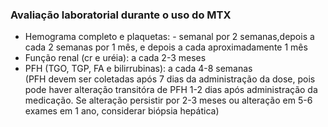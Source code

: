 ### **Avaliação laboratorial durante o uso do MTX**


- Hemograma completo e plaquetas:  - semanal por 2 semanas,depois a cada 2 semanas por 1 mês, e depois a cada aproximadamente 1 mês  
- Função renal (cr e uréia): a cada 2-3 meses  
- PFH (TGO, TGP, FA e bilirrubinas): a cada 4-8 semanas  
(PFH devem ser coletadas após 7 dias da administração da dose, pois pode haver alteração transitóra de PFH 1-2 dias após administração da medicação. Se alteração persistir por 2-3 meses ou alteração em 5-6 exames em 1 ano, considerar biópsia hepática)


